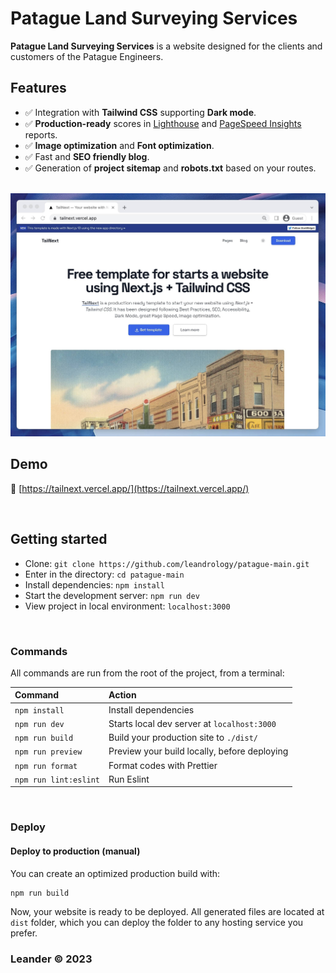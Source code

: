 # Patague Land Surveying Services

**Patague Land Surveying Services** is a website designed for the clients and customers of the Patague Engineers.

## Features

- ✅ Integration with **Tailwind CSS** supporting **Dark mode**.
- ✅ **Production-ready** scores in [Lighthouse](https://web.dev/measure/) and [PageSpeed Insights](https://pagespeed.web.dev/) reports.
- ✅ **Image optimization** and **Font optimization**.
- ✅ Fast and **SEO friendly blog**.
- ✅ Generation of **project sitemap** and **robots.txt** based on your routes.

<br>

<img src="./screenshot.jpg" alt="Screenshot">

<br>



## Demo

📌 [https://tailnext.vercel.app/](https://tailnext.vercel.app/)

<br>

## Getting started

- Clone: `git clone https://github.com/leandrology/patague-main.git`
- Enter in the directory: `cd patague-main`
- Install dependencies: `npm install`
- Start the development server: `npm run dev`
- View project in local environment: `localhost:3000`


<br>

### Commands

All commands are run from the root of the project, from a terminal:

| Command               | Action                                       |
| :-------------------- | :------------------------------------------- |
| `npm install`         | Install dependencies                         |
| `npm run dev`         | Starts local dev server at `localhost:3000`  |
| `npm run build`       | Build your production site to `./dist/`      |
| `npm run preview`     | Preview your build locally, before deploying |
| `npm run format`      | Format codes with Prettier                   |
| `npm run lint:eslint` | Run Eslint                                   |

<br>

### Deploy

#### Deploy to production (manual)

You can create an optimized production build with:

```shell
npm run build
```

Now, your website is ready to be deployed. All generated files are located at
`dist` folder, which you can deploy the folder to any hosting service you
prefer.

### Leander © 2023